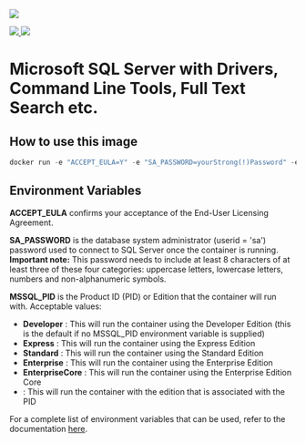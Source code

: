 [![](http://dockeri.co/image/cilerler/mssql-server-linux)](https://hub.docker.com/r/cilerler/mssql-server-linux)

<!-- ![](https://img.shields.io/badge/docker-cilerler%2Fmssql--server--linux-blue.svg?logo=docker) -->
[![](https://images.microbadger.com/badges/version/cilerler/mssql-server-linux:2017-CU16.svg) ![](https://images.microbadger.com/badges/image/cilerler/mssql-server-linux.svg)](https://microbadger.com/images/cilerler/mssql-server-linux "inspect on microbadger.com")


# Microsoft SQL Server with Drivers, Command Line Tools, Full Text Search etc.

## How to use this image

```powershell
docker run -e "ACCEPT_EULA=Y" -e "SA_PASSWORD=yourStrong(!)Password" -e "MSSQL_AGENT_ENABLED=true" -p 1433:1433 -d cilerler/mssql-server-linux:latest
```

## Environment Variables

**ACCEPT_EULA** confirms your acceptance of the End-User Licensing Agreement.

**SA_PASSWORD** is the database system administrator (userid = 'sa') password used to connect to SQL Server once the container is running. **Important note:** This password needs to include at least 8 characters of at least three of these four categories: uppercase letters, lowercase letters, numbers and non-alphanumeric symbols.

**MSSQL_PID** is the Product ID (PID) or Edition that the container will run with. Acceptable values:

- **Developer** : This will run the container using the Developer Edition (this is the default if no MSSQL_PID environment variable is supplied)
- **Express** : This will run the container using the Express Edition
- **Standard** : This will run the container using the Standard Edition
- **Enterprise** : This will run the container using the Enterprise Edition
- **EnterpriseCore** : This will run the container using the Enterprise Edition Core
- **<valid product id>** : This will run the container with the edition that is associated with the PID

For a complete list of environment variables that can be used, refer to the documentation [here](https://docs.microsoft.com/en-us/sql/linux/quickstart-install-connect-docker).
